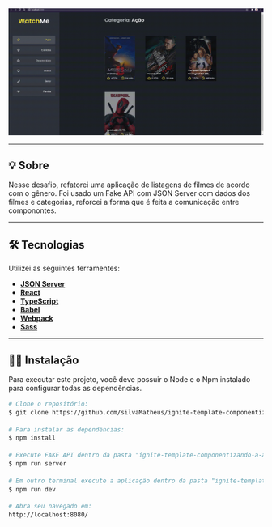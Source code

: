 <img src="demo.gif">

---
## 💡 Sobre

Nesse desafio, refatorei uma aplicação de listagens de filmes de acordo com o gênero. Foi usado um Fake API com JSON Server com dados dos filmes e categorias, reforcei a forma que é feita a comunicação entre componontes.

--- 

## 🛠 Tecnologias

Utilizei as seguintes ferramentes:
- **[JSON Server](https://github.com/typicode/json-server)**
- **[React](https://reactjs.org/)**
- **[TypeScript](https://www.typescriptlang.org/)**
- **[Babel](https://babeljs.io/)**
- **[Webpack](https://webpack.js.org/)**
- **[Sass](https://sass-lang.com/)**
---
## 🧑‍💻 Instalação 

Para executar este projeto, você deve possuir o Node e o Npm instalado para configurar todas as dependências.

```bash
# Clone o repositório:
$ git clone https://github.com/silvaMatheus/ignite-template-componentizando-a-aplicacao

# Para instalar as dependências:
$ npm install

# Execute FAKE API dentro da pasta "ignite-template-componentizando-a-aplicacao"
$ npm run server 

# Em outro terminal execute a aplicação dentro da pasta "ignite-template-componentizando-a-aplicacao"
$ npm run dev

# Abra seu navegado em:
http://localhost:8080/
```
